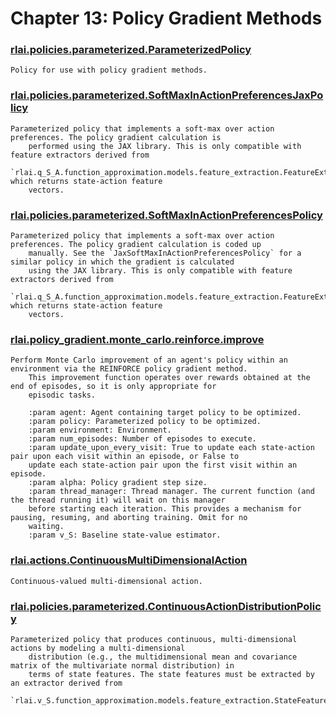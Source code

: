 # Chapter 13:  Policy Gradient Methods
### [rlai.policies.parameterized.ParameterizedPolicy](https://github.com/MatthewGerber/rlai/tree/master/src/rlai/policies/parameterized.py#L25)
```
Policy for use with policy gradient methods.
```
### [rlai.policies.parameterized.SoftMaxInActionPreferencesJaxPolicy](https://github.com/MatthewGerber/rlai/tree/master/src/rlai/policies/parameterized.py#L294)
```
Parameterized policy that implements a soft-max over action preferences. The policy gradient calculation is
    performed using the JAX library. This is only compatible with feature extractors derived from
    `rlai.q_S_A.function_approximation.models.feature_extraction.FeatureExtractor`, which returns state-action feature
    vectors.
```
### [rlai.policies.parameterized.SoftMaxInActionPreferencesPolicy](https://github.com/MatthewGerber/rlai/tree/master/src/rlai/policies/parameterized.py#L100)
```
Parameterized policy that implements a soft-max over action preferences. The policy gradient calculation is coded up
    manually. See the `JaxSoftMaxInActionPreferencesPolicy` for a similar policy in which the gradient is calculated
    using the JAX library. This is only compatible with feature extractors derived from
    `rlai.q_S_A.function_approximation.models.feature_extraction.FeatureExtractor`, which returns state-action feature
    vectors.
```
### [rlai.policy_gradient.monte_carlo.reinforce.improve](https://github.com/MatthewGerber/rlai/tree/master/src/rlai/policy_gradient/monte_carlo/reinforce.py#L12)
```
Perform Monte Carlo improvement of an agent's policy within an environment via the REINFORCE policy gradient method.
    This improvement function operates over rewards obtained at the end of episodes, so it is only appropriate for
    episodic tasks.

    :param agent: Agent containing target policy to be optimized.
    :param policy: Parameterized policy to be optimized.
    :param environment: Environment.
    :param num_episodes: Number of episodes to execute.
    :param update_upon_every_visit: True to update each state-action pair upon each visit within an episode, or False to
    update each state-action pair upon the first visit within an episode.
    :param alpha: Policy gradient step size.
    :param thread_manager: Thread manager. The current function (and the thread running it) will wait on this manager
    before starting each iteration. This provides a mechanism for pausing, resuming, and aborting training. Omit for no
    waiting.
    :param v_S: Baseline state-value estimator.
```
### [rlai.actions.ContinuousMultiDimensionalAction](https://github.com/MatthewGerber/rlai/tree/master/src/rlai/actions.py#L106)
```
Continuous-valued multi-dimensional action.
```
### [rlai.policies.parameterized.ContinuousActionDistributionPolicy](https://github.com/MatthewGerber/rlai/tree/master/src/rlai/policies/parameterized.py#L518)
```
Parameterized policy that produces continuous, multi-dimensional actions by modeling a multi-dimensional
    distribution (e.g., the multidimensional mean and covariance matrix of the multivariate normal distribution) in
    terms of state features. The state features must be extracted by an extractor derived from
    `rlai.v_S.function_approximation.models.feature_extraction.StateFeatureExtractor`.
```
